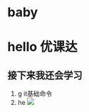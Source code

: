 # baby
# hello 优课达
## 接下来我还会学习
1. g it基础命令
1. he
![](https://qgt-style.oss-cn-hangzhou.aliyuncs.com/newcoursep4/g1/g1-2-2/tenor.gif)
